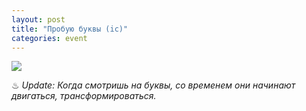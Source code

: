 ```yaml
---
layout: post
title: "Пробую буквы (ic)"
categories: event
---
```

![](https://pics.livejournal.com/quillcraft/pic/0010pc5q)

♨ *Update: Когда смотришь на буквы, со временем они начинают двигаться, трансформироваться.*
